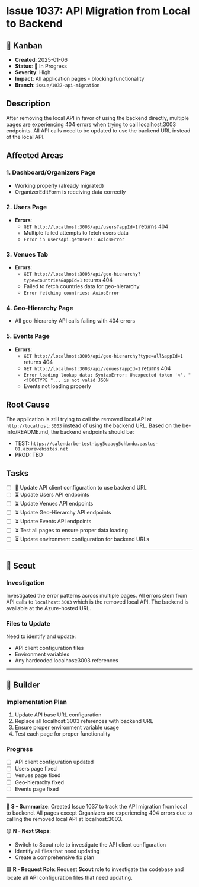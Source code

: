 # Issue 1037: API Migration from Local to Backend

## 🎫 Kanban
- **Created**: 2025-01-06
- **Status**: 🚧 In Progress
- **Severity**: High
- **Impact**: All application pages - blocking functionality
- **Branch**: `issue/1037-api-migration`

## Description
After removing the local API in favor of using the backend directly, multiple pages are experiencing 404 errors when trying to call localhost:3003 endpoints. All API calls need to be updated to use the backend URL instead of the local API.

## Affected Areas

### 1. Dashboard/Organizers Page
- Working properly (already migrated)
- OrganizerEditForm is receiving data correctly

### 2. Users Page
- **Errors**: 
  - `GET http://localhost:3003/api/users?appId=1` returns 404
  - Multiple failed attempts to fetch users data
  - `Error in usersApi.getUsers: AxiosError`

### 3. Venues Tab
- **Errors**:
  - `GET http://localhost:3003/api/geo-hierarchy?type=countries&appId=1` returns 404
  - Failed to fetch countries data for geo-hierarchy
  - `Error fetching countries: AxiosError`

### 4. Geo-Hierarchy Page
- All geo-hierarchy API calls failing with 404 errors

### 5. Events Page
- **Errors**:
  - `GET http://localhost:3003/api/geo-hierarchy?type=all&appId=1` returns 404
  - `GET http://localhost:3003/api/venues?appId=1` returns 404
  - `Error loading lookup data: SyntaxError: Unexpected token '<', "<!DOCTYPE "... is not valid JSON`
  - Events not loading properly

## Root Cause
The application is still trying to call the removed local API at `http://localhost:3003` instead of using the backend URL. Based on the be-info/README.md, the backend endpoints should be:
- TEST: `https://calendarbe-test-bpg5caaqg5chbndu.eastus-01.azurewebsites.net`
- PROD: TBD

## Tasks
- [ ] 🚧 Update API client configuration to use backend URL
- [ ] ⏳ Update Users API endpoints
- [ ] ⏳ Update Venues API endpoints  
- [ ] ⏳ Update Geo-Hierarchy API endpoints
- [ ] ⏳ Update Events API endpoints
- [ ] ⏳ Test all pages to ensure proper data loading
- [ ] ⏳ Update environment configuration for backend URLs

---

## 🔬 Scout

### Investigation
Investigated the error patterns across multiple pages. All errors stem from API calls to `localhost:3003` which is the removed local API. The backend is available at the Azure-hosted URL.

### Files to Update
Need to identify and update:
- API client configuration files
- Environment variables
- Any hardcoded localhost:3003 references

---

## 🔨 Builder

### Implementation Plan
1. Update API base URL configuration
2. Replace all localhost:3003 references with backend URL
3. Ensure proper environment variable usage
4. Test each page for proper functionality

### Progress
- [ ] API client configuration updated
- [ ] Users page fixed
- [ ] Venues page fixed
- [ ] Geo-hierarchy fixed
- [ ] Events page fixed

---

🔷 **S - Summarize**: Created Issue 1037 to track the API migration from local to backend. All pages except Organizers are experiencing 404 errors due to calling the removed local API at localhost:3003.

🟡 **N - Next Steps**: 
- Switch to Scout role to investigate the API client configuration
- Identify all files that need updating
- Create a comprehensive fix plan

🟩 **R - Request Role**: Request **Scout** role to investigate the codebase and locate all API configuration files that need updating.